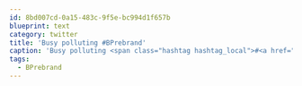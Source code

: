 ```yaml
---
id: 8bd007cd-0a15-483c-9f5e-bc994d1f657b
blueprint: text
category: twitter
title: 'Busy polluting #BPrebrand'
caption: 'Busy polluting <span class="hashtag hashtag_local">#<a href="http://tweettemp.darylchymko.ca/?tag=bprebrand">BPrebrand</a>'
tags:
  - BPrebrand
---
```

